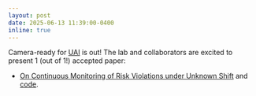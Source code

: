 ```yaml
---
layout: post
date: 2025-06-13 11:39:00-0400
inline: true
---
```


Camera-ready for [UAI](https://auai.org/uai2025) is out! The lab and collaborators are excited to present 1 (out of 1!) accepted paper:

* [On Continuous Monitoring of Risk Violations under Unknown Shift](https://openreview.net/forum?id=tpKhNjoErI) and [code](https://github.com/alextimans/risk-monitor).